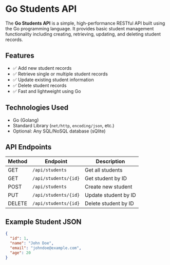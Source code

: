 # Go Students API

The **Go Students API** is a simple, high-performance RESTful API built using the Go programming language. It provides basic student management functionality including creating, retrieving, updating, and deleting student records.

## Features

- ✅ Add new student records
- ✅ Retrieve single or multiple student records
- ✅ Update existing student information
- ✅ Delete student records
- ✅ Fast and lightweight using Go

## Technologies Used

- Go (Golang)
- Standard Library (`net/http`, `encoding/json`, etc.)
- Optional: Any SQL/NoSQL database (sQlite)

## API Endpoints

| Method | Endpoint          | Description               |
|--------|-------------------|---------------------------|
| GET    | `/api/students`       | Get all students          |
| GET    | `/api/students/{id}`  | Get student by ID         |
| POST   | `/api/students`       | Create new student        |
| PUT    | `/api/students/{id}`  | Update student by ID      |
| DELETE | `/api/students/{id}`  | Delete student by ID      |

## Example Student JSON

```json
{
  "id": 1,
  "name": "John Doe",
  "email": "johndoe@example.com",
  "age": 20
}

